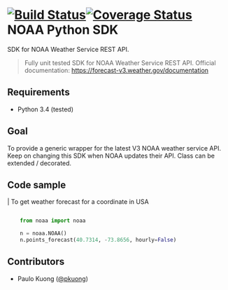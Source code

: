 [![Build Status](https://travis-ci.org/paulokuong/noaa.svg?branch=master)](https://travis-ci.org/paulokuong/knapsack01)[![Coverage Status](https://coveralls.io/repos/github/paulokuong/noaa/badge.svg?branch=master)](https://coveralls.io/github/paulokuong/noaa?branch=master)
NOAA Python SDK
===============

SDK for NOAA Weather Service REST API.

> Fully unit tested SDK for NOAA Weather Service REST API.
> Official documentation: https://forecast-v3.weather.gov/documentation

Requirements
------------

* Python 3.4 (tested)

Goal
----

To provide a generic wrapper for the latest V3 NOAA weather service API.
Keep on changing this SDK when NOAA updates their API. Class can be extended
/ decorated.

Code sample
-----------

| To get weather forecast for a coordinate in USA

```python

    from noaa import noaa

    n = noaa.NOAA()
    n.points_forecast(40.7314, -73.8656, hourly=False)
```

Contributors
------------

* Paulo Kuong ([@pkuong](https://github.com/paulokuong))